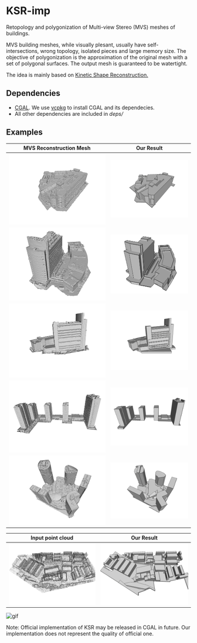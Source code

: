 # KSR-imp
Retopology and polygonization of Multi-view Stereo (MVS) meshes of buildings.

MVS building meshes, while visually plesant, usually have self-intersections, wrong topology, isolated pieces and large memory size.
The objective of polygonization is the approximation of the original mesh with a set of polygonal surfaces.
The output mesh is guaranteed to be watertight.

The idea is mainly based on [Kinetic Shape Reconstruction.](https://dl.acm.org/doi/10.1145/3376918)

## Dependencies
- [CGAL](https://www.cgal.org/). We use [vcpkg](https://github.com/microsoft/vcpkg) to install CGAL and its dependecies.
- All other dependencies are included in *deps/*
## Examples

| MVS Reconstruction Mesh       | Our Result                |
| ----------                    | -----------               |
| ![X0_MVS](doc/X01.png)        | ![ABXB](doc/X00.png)      | 
| ![ABXB_MVS](doc/ABXB02.png)   | ![ABXB](doc/ABXB03.png)   | 
| ![ABXB_MVS](doc/ABXB01.png)   | ![ABXB](doc/ABXB00.png)   | 
| ![YA_MVS](doc/YA02.png)       | ![YA](doc/YA03.png)       | 
| ![53_MVS](doc/5300.png)       | ![53](doc/5301.png)       | 

| Input point cloud            | Our Result                |
| ----------                    | -----------               |
| ![pc](doc\large_scene_1.png)       | ![rec](doc\large_scene_2.png)       | 

![gif](doc/illu.gif)


Note: Official implementation of KSR may be released in CGAL in future. Our implementation does not represent the quality of official one.